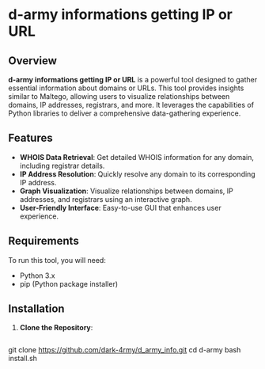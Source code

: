 # d-army informations getting IP or URL

## Overview
**d-army informations getting IP or URL** is a powerful tool designed to gather essential information about domains or URLs. This tool provides insights similar to Maltego, allowing users to visualize relationships between domains, IP addresses, registrars, and more. It leverages the capabilities of Python libraries to deliver a comprehensive data-gathering experience.

## Features
- **WHOIS Data Retrieval**: Get detailed WHOIS information for any domain, including registrar details.
- **IP Address Resolution**: Quickly resolve any domain to its corresponding IP address.
- **Graph Visualization**: Visualize relationships between domains, IP addresses, and registrars using an interactive graph.
- **User-Friendly Interface**: Easy-to-use GUI that enhances user experience.

## Requirements
To run this tool, you will need:
- Python 3.x
- pip (Python package installer)

## Installation

1. **Clone the Repository**:
   ```bash
  git clone https://github.com/dark-4rmy/d_army_info.git
   cd d-army
   bash install.sh 
